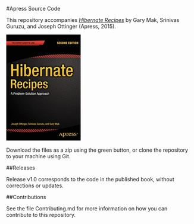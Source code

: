 #Apress Source Code

This repository accompanies [*Hibernate Recipes*](http://www.apress.com/9781484201282) by Gary Mak, Srinivas Guruzu, and Joseph Ottinger (Apress, 2015).

![Cover image](9781484201282.jpg)

Download the files as a zip using the green button, or clone the repository to your machine using Git.

##Releases

Release v1.0 corresponds to the code in the published book, without corrections or updates.

##Contributions

See the file Contributing.md for more information on how you can contribute to this repository.
